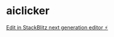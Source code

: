 # aiclicker

[Edit in StackBlitz next generation editor ⚡️](https://stackblitz.com/~/github.com/MasonNew/aiclicker)